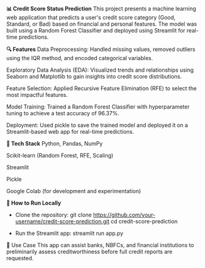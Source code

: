 **📊 Credit Score Status Prediction**
This project presents a machine learning web application that predicts a user's credit score category (Good, Standard, or Bad) based on financial and personal features. The model was built using a Random Forest Classifier and deployed using Streamlit for real-time predictions.

**🔍 Features**
Data Preprocessing: Handled missing values, removed outliers using the IQR method, and encoded categorical variables.

Exploratory Data Analysis (EDA): Visualized trends and relationships using Seaborn and Matplotlib to gain insights into credit score distributions.

Feature Selection: Applied Recursive Feature Elimination (RFE) to select the most impactful features.

Model Training: Trained a Random Forest Classifier with hyperparameter tuning to achieve a test accuracy of 96.37%.

Deployment: Used pickle to save the trained model and deployed it on a Streamlit-based web app for real-time predictions.

**🚀 Tech Stack**
Python, Pandas, NumPy

Scikit-learn (Random Forest, RFE, Scaling)

Streamlit

Pickle

Google Colab (for development and experimentation)

**📂 How to Run Locally**

- Clone the repository:
git clone https://github.com/your-username/credit-score-prediction.git
cd credit-score-prediction

- Run the Streamlit app:
streamlit run app.py


📌 Use Case
This app can assist banks, NBFCs, and financial institutions to preliminarily assess creditworthiness before full credit reports are requested.

